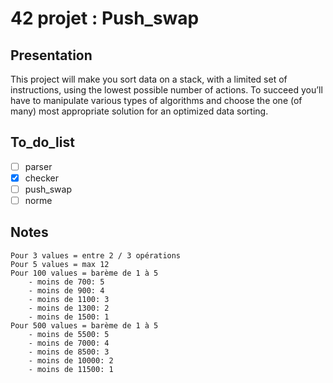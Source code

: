 # 42 projet : Push_swap

## Presentation

This project will make you sort data on a stack, with a limited set of instructions, using
the lowest possible number of actions. To succeed you’ll have to manipulate various types of algorithms and choose the one (of many) most appropriate solution for an optimized data sorting.

## To_do_list

- [ ] parser
- [x] checker
- [ ] push_swap
- [ ] norme

## Notes

    Pour 3 values = entre 2 / 3 opérations
    Pour 5 values = max 12
    Pour 100 values = barème de 1 à 5
        - moins de 700: 5
        - moins de 900: 4
        - moins de 1100: 3
        - moins de 1300: 2
        - moins de 1500: 1 
    Pour 500 values = barème de 1 à 5
        - moins de 5500: 5
        - moins de 7000: 4
        - moins de 8500: 3
        - moins de 10000: 2
        - moins de 11500: 1